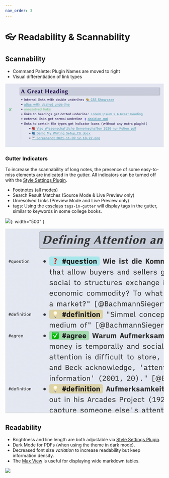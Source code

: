 ```yaml
---
nav_order: 3
---
```


# 👓 Readability & Scannability

## Scannability
- Command Palette: Plugin Names are moved to right
- Visual differentiation of link types

![](images/link-type-differentiation.png)

### Gutter Indicators
To increase the scannability of long notes, the presence of some easy-to-miss elements are indicated in the gutter. All indicators can be turned off with the [Style Settings Plugin](https://obsidian.md/plugins?id=obsidian-style-settings).
- Footnotes (all modes)
- Search Result Matches (Source Mode & Live Preview only)
- Unresolved Links (Preview Mode and Live Preview only)
- tags: Using the [cssclass](/shimmering-focus/css-classes) `tags-in-gutter` will display tags in the gutter, similar to keywords in some college books.

![](https://user-images.githubusercontent.com/73286100/147931964-d5e5d309-d821-4fa1-86c1-4a8952a249d3.png){: width="500" }

![tags in gutter demo](images/tags-in-gutter.png)

## Readability
- Brightness and line length are both adjustable via [Style Settings Plugin](https://obsidian.md/plugins?id=obsidian-style-settings).
- Dark Mode for PDFs (when using the theme in dark mode).
- Decreased font size *variation* to increase readability but keep information density.
- The [Max View](/shimmering-focus/core-features#max-view--focus-view) is useful for displaying wide markdown tables.

![](https://user-images.githubusercontent.com/73286100/144147616-59ba2513-78cc-4143-91e5-c222bc307bd9.gif)
